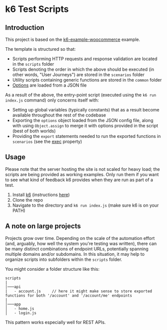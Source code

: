# k6 Test Scripts

## Introduction

This project is based on the [k6-example-woocommerce](https://github.com/grafana/k6-example-woocommerce/tree/v2) example.

The template is structured so that:

- Scripts performing HTTP requests and response validation are located in the `scripts` folder
- Scripts denoting the order in which the above should be executed (in other words, "User Journeys") are stored in the `scenarios` folder
- Utility scripts containing generic functions are stored in the `common` folder
- [Options](https://k6.io/docs/using-k6/options/) are loaded from a JSON file

As a result of the above, the entry-point script (executed using the `k6 run index.js` command) only concerns itself with:

- Setting up global variables (typically constants) that as a result become available throughout the rest of the codebase
- Exporting the `options` object loaded from the JSON config file, along with using `Object.assign` to merge it with options provided in the script (best of both worlds)
- Providing the `export` statements needed to run the exported functions in `scenarios` (see the [exec](https://k6.io/docs/using-k6/scenarios/#common-options) property)

## Usage

Please note that the server hosting the site is not scaled for heavy load; the scripts are being provided as working examples. Only run them if you want to see what kind of feedback k6 provides when they are run as part of a test.

1. Install [k6](https://k6.io) (instructions [here](https://k6.io/docs/getting-started/installation/))
2. Clone the repo
3. Navigate to the directory and `k6 run index.js` (make sure k6 is on your PATH)

## A note on large projects

Projects grow over time. Depending on the scale of the automation effort (and, arguably, how well the system you're testing was written), there can be many distinct combinations of endpoint URLs, potentially spanning multiple domains and/or subdomains. In this situation, it may help to organize scripts into subfolders within the `scripts` folder.

You might consider a folder structure like this:

```
scripts
|
│───api
|   - account.js     // here it might make sense to store exported functions for both '/account' and '/account/me' endpoints
|
│───app
│   - home.js
│   - login.js
```

This pattern works especially well for REST APIs.
